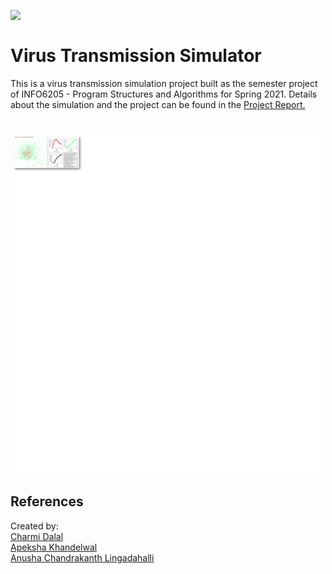 <img align="left" src="https://media.giphy.com/media/dVuyBgq2z5gVBkFtDc/giphy.gif" width=220><br>



#  Virus Transmission Simulator

This is a virus transmission simulation project built as the semester project of INFO6205 - Program Structures and Algorithms for Spring 2021.
Details about the simulation and the project can be found in the [Project Report.](https://github.com/charmiidalal/PSA-Final-Project/blob/main/Report/FinalProject_Report.pdf)


#
<p align="center">
<img src="assets/SimulationImage1.png" width=500>
<br>

## References
Created by:<br>
 [Charmi Dalal](https://github.com/charmiidalal) <br>
 [Apeksha Khandelwal](https://github.com/apeksha-khandelwal) <br>
 [Anusha Chandrakanth Lingadahalli](https://github.com/anushalingadahalli) <br>
 
